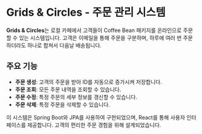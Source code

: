 # Grids & Circles - 주문 관리 시스템

**Grids & Circles**는 로컬 카페에서 고객들이 Coffee Bean 패키지를 온라인으로 주문할 수 있는 시스템입니다. 고객은 이메일을 통해 주문을 구분하며, 하루에 여러 번 주문하더라도 하나로 합쳐서 다음날 배송됩니다.

## 주요 기능
- **주문 생성**: 고객의 주문을 받아 ID를 자동으로 증가시켜 저장합니다.
- **주문 조회**: 모든 주문 내역을 조회할 수 있습니다.
- **주문 수정**: 특정 주문의 세부 정보를 갱신할 수 있습니다.
- **주문 삭제**: 특정 주문을 삭제할 수 있습니다.

이 시스템은 Spring Boot와 JPA를 사용하여 구현되었으며, React를 통해 사용자 인터페이스를 제공합니다. 고객의 편리한 주문 경험을 위해 설계되었습니다.
